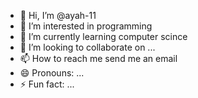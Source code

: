 - 👋 Hi, I’m @ayah-11
- 👀 I’m interested in programming
- 🌱 I’m currently learning computer scince
- 💞️ I’m looking to collaborate on ...
- 📫 How to reach me send me an email
- 😄 Pronouns: ...
- ⚡ Fun fact: ...

<!---
ayah-11/ayah-11 is a ✨ special ✨ repository because its `README.md` (this file) appears on your GitHub profile.
You can click the Preview link to take a look at your changes.
--->
